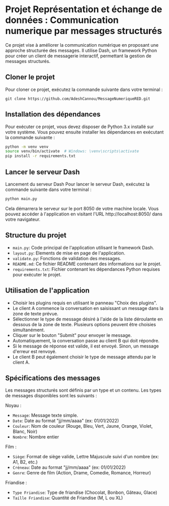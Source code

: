 # Projet Représentation et échange de données : Communication numerique par messages structurés

Ce projet vise à améliorer la communication numérique en proposant une approche structurée des messages. Il utilise Dash, un framework Python pour créer un client de messagerie interactif, permettant la gestion de messages structurés.

## Cloner le projet

Pour cloner ce projet, exécutez la commande suivante dans votre terminal :
```
git clone https://github.com/AdeshCannou/MessageNumeriqueRED.git
```

## Installation des dépendances

Pour exécuter ce projet, vous devez disposer de Python 3.x installé sur votre système. Vous pouvez ensuite installer les dépendances en exécutant la commande suivante :

```bash
python -m venv venv
source venv/bin/activate  # Windows: \venv\scripts\activate
pip install -r requirements.txt
```

## Lancer le serveur Dash

Lancement du serveur Dash
Pour lancer le serveur Dash, exécutez la commande suivante dans votre terminal :

```bash
python main.py
```

Cela démarrera le serveur sur le port 8050 de votre machine locale. Vous pouvez accéder à l'application en visitant l'URL http://localhost:8050/ dans votre navigateur.

## Structure du projet

- `main.py`: Code principal de l'application utilisant le framework Dash.
- `layout.py`: Elements de mise en page de l'application.
- `validate.py`: Fonctions de validation des messages.
- `README.md`: Ce fichier README contenant des informations sur le projet.
- `requirements.txt`: Fichier contenant les dépendances Python requises pour exécuter le projet.

## Utilisation de l'application

- Choisir les plugins requis en utilisant le panneau "Choix des plugins".
- Le client A commence la conversation en saisissant un message dans la zone de texte prévue.
- Sélectionner le type de message désiré à l'aide de la liste déroulante en dessous de la zone de texte. Plusieurs options peuvent être choisies simultanément.
- Cliquer sur le bouton "Submit" pour envoyer le message.
- Automatiquement, la conversation passe au client B qui doit répondre.
- Si le message de réponse est valide, il est envoyé. Sinon, un message d'erreur est renvoyé.
- Le client B peut également choisir le type de message attendu par le client A.

## Spécifications des messages

Les messages structurés sont définis par un type et un contenu. Les types de messages disponibles sont les suivants :

Noyau :
- `Message`: Message texte simple.
- `Date`: Date au format "jj/mm/aaaa" (ex: 01/01/2022)
- `Couleur`: Nom de couleur (Rouge, Bleu, Vert, Jaune, Orange, Violet, Blanc, Noir)
- `Nombre`: Nombre entier

Film :
- `Siège`: Format de siège valide, Lettre Majuscule suivi d'un nombre (ex: A1, B2, etc.)
- `Créneau`: Date au format "jj/mm/aaaa" (ex: 01/01/2022) 
- `Genre`: Genre de film (Action, Drame, Comedie, Romance, Horreur)

Friandise :
- `Type Friandise`: Type de friandise (Chocolat, Bonbon, Gâteau, Glace)
- `Taille Friandise`: Quantité de Friandise (M, L ou XL)